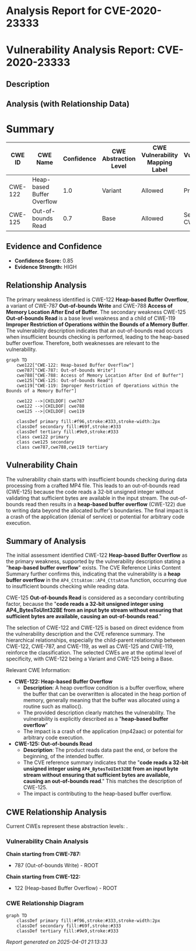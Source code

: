# Analysis Report for CVE-2020-23333

# Vulnerability Analysis Report: CVE-2020-23333

## Description



## Analysis (with Relationship Data)

# Summary
| CWE ID | CWE Name | Confidence | CWE Abstraction Level | CWE Vulnerability Mapping Label | CWE-Vulnerability Mapping Notes |
|---|---|---|---|---|---|
| CWE-122 | Heap-based Buffer Overflow | 1.0 | Variant | Allowed | Primary CWE |
| CWE-125 | Out-of-bounds Read | 0.7 | Base | Allowed | Secondary CWE |

## Evidence and Confidence

*   **Confidence Score:** 0.85
*   **Evidence Strength:** HIGH

## Relationship Analysis
The primary weakness identified is CWE-122 **Heap-based Buffer Overflow**, a variant of CWE-787 **Out-of-bounds Write** and CWE-788 **Access of Memory Location After End of Buffer**. The secondary weakness CWE-125 **Out-of-bounds Read** is a base level weakness and a child of CWE-119 **Improper Restriction of Operations within the Bounds of a Memory Buffer**. The vulnerability description indicates that an out-of-bounds read occurs when insufficient bounds checking is performed, leading to the heap-based buffer overflow. Therefore, both weaknesses are relevant to the vulnerability.

```mermaid
graph TD
    cwe122["CWE-122: Heap-based Buffer Overflow"]
    cwe787["CWE-787: Out-of-bounds Write"]
    cwe788["CWE-788: Access of Memory Location After End of Buffer"]
    cwe125["CWE-125: Out-of-bounds Read"]
    cwe119["CWE-119: Improper Restriction of Operations within the Bounds of a Memory Buffer"]
    
    cwe122 -->|CHILDOF| cwe787
    cwe122 -->|CHILDOF| cwe788
    cwe125 -->|CHILDOF| cwe119
    
    classDef primary fill:#f96,stroke:#333,stroke-width:2px
    classDef secondary fill:#69f,stroke:#333
    classDef tertiary fill:#9e9,stroke:#333
    class cwe122 primary
    class cwe125 secondary
    class cwe787,cwe788,cwe119 tertiary
```

## Vulnerability Chain
The vulnerability chain starts with insufficient bounds checking during data processing from a crafted MP4 file. This leads to an out-of-bounds read (CWE-125) because the code reads a 32-bit unsigned integer without validating that sufficient bytes are available in the input stream. The out-of-bounds read then results in a **heap-based buffer overflow** (CWE-122) due to writing data beyond the allocated buffer's boundaries. The final impact is a crash of the application (denial of service) or potential for arbitrary code execution.

## Summary of Analysis
The initial assessment identified CWE-122 **Heap-based Buffer Overflow** as the primary weakness, supported by the vulnerability description stating a "**heap-based buffer overflow**" exists. The CVE Reference Links Content Summary further confirms this, indicating that the vulnerability is a **heap buffer overflow** in the `AP4_CttsAtom::AP4_CttsAtom` function, occurring due to insufficient bounds checking while reading data.

CWE-125 **Out-of-bounds Read** is considered as a secondary contributing factor, because the "**code reads a 32-bit unsigned integer using AP4_BytesToUInt32BE from an input byte stream without ensuring that sufficient bytes are available, causing an out-of-bounds read**."

The selection of CWE-122 and CWE-125 is based on direct evidence from the vulnerability description and the CVE reference summary. The hierarchical relationships, especially the child-parent relationship between CWE-122, CWE-787, and CWE-119, as well as CWE-125 and CWE-119, reinforce the classification. The selected CWEs are at the optimal level of specificity, with CWE-122 being a Variant and CWE-125 being a Base.

Relevant CWE Information:
*   **CWE-122: Heap-based Buffer Overflow**
    *   **Description**: A heap overflow condition is a buffer overflow, where the buffer that can be overwritten is allocated in the heap portion of memory, generally meaning that the buffer was allocated using a routine such as malloc().
    *   The provided description clearly matches the vulnerability. The vulnerability is explicitly described as a "**heap-based buffer overflow**"
    *   The impact is a crash of the application (mp42aac) or potential for arbitrary code execution.
*   **CWE-125: Out-of-bounds Read**
    *   **Description**: The product reads data past the end, or before the beginning, of the intended buffer.
    *   The CVE reference summary indicates that the "**code reads a 32-bit unsigned integer using `AP4_BytesToUInt32BE` from an input byte stream without ensuring that sufficient bytes are available, causing an out-of-bounds read**." This matches the description of CWE-125.
    *   The impact is contributing to the heap-based buffer overflow.


## CWE Relationship Analysis

Current CWEs represent these abstraction levels: .


### Vulnerability Chain Analysis

**Chain starting from CWE-787:**
- 787 (Out-of-bounds Write) - ROOT


**Chain starting from CWE-122:**
- 122 (Heap-based Buffer Overflow) - ROOT



### CWE Relationship Diagram

```mermaid
graph TD
    classDef primary fill:#f96,stroke:#333,stroke-width:2px
    classDef secondary fill:#69f,stroke:#333
    classDef tertiary fill:#9e9,stroke:#333
```



*Report generated on 2025-04-01 21:13:33*
